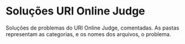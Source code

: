 # Soluções URI Online Judge

Soluções de problemas do URI Online Judge, comentadas.
As pastas representam as categorias, e os nomes dos arquivos, o problema.
